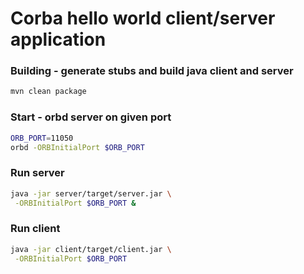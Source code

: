 # Corba hello world client/server application


### Building - generate stubs and build java client and server

```bash
mvn clean package
```

### Start - orbd server on given port

```bash
ORB_PORT=11050
orbd -ORBInitialPort $ORB_PORT
```

### Run server

```bash
java -jar server/target/server.jar \
 -ORBInitialPort $ORB_PORT &
```

### Run client
```bash
java -jar client/target/client.jar \
 -ORBInitialPort $ORB_PORT
```